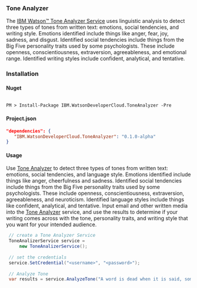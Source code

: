 ### Tone Analyzer


The [IBM Watson™ Tone Analyzer Service](/src/IBM.WatsonDeveloperCloud.ToneAnalyzer) uses linguistic analysis to detect three types of tones from written text: emotions, social tendencies, and writing style. Emotions identified include things like anger, fear, joy, sadness, and disgust. Identified social tendencies include things from the Big Five personality traits used by some psychologists. These include openness, conscientiousness, extraversion, agreeableness, and emotional range. Identified writing styles include confident, analytical, and tentative.

### Installation
#### Nuget
```

PM > Install-Package IBM.WatsonDeveloperCloud.ToneAnalyzer -Pre

```
#### Project.json
```JSON
"dependencies": {
   "IBM.WatsonDeveloperCloud.ToneAnalyzer": "0.1.0-alpha"
}
```
#### Usage
Use [Tone Analyzer](/src/IBM.WatsonDeveloperCloud.ToneAnalyzer) to detect three types of tones from written text: emotions, social tendencies, and language style. Emotions identified include things like anger, cheerfulness and sadness. Identified social tendencies include things from the Big Five personality traits used by some psychologists. These include openness, conscientiousness, extraversion, agreeableness, and neuroticism. Identified language styles include things like confident, analytical, and tentative. Input email and other written media into the [Tone Analyzer](/src/IBM.WatsonDeveloperCloud.ToneAnalyzer) service, and use the results to determine if your writing comes across with the tone, personality traits, and writing style that you want for your intended audience.

```C#
 // create a Tone Analyzer Service 
 ToneAnalizerService service =
     new ToneAnalizerService();
 
 // set the credentials
 service.SetCredential("<username>", "<password>");
 
 // Analyze Tone
 var results = service.AnalyzeTone("A word is dead when it is said, some say. Emily Dickinson");

```
